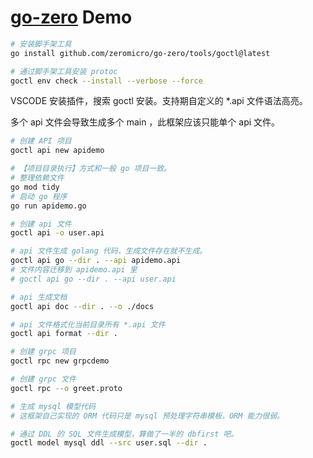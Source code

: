 # [go-zero](https://go-zero.dev/) Demo

```bash
# 安装脚手架工具
go install github.com/zeromicro/go-zero/tools/goctl@latest

# 通过脚手架工具安装 protoc
goctl env check --install --verbose --force
```

VSCODE 安装插件，搜索 goctl 安装。支持期自定义的 *.api 文件语法高亮。

多个 api 文件会导致生成多个 main ，此框架应该只能单个 api 文件。

```bash
# 创建 API 项目
goctl api new apidemo

# 【项目目录执行】方式和一般 go 项目一致。
# 整理依赖文件
go mod tidy
# 启动 go 程序
go run apidemo.go

# 创建 api 文件
goctl api -o user.api

# api 文件生成 golang 代码，生成文件存在就不生成。
goctl api go --dir . --api apidemo.api
# 文件内容迁移到 apidemo.api 里
# goctl api go --dir . --api user.api

# api 生成文档
goctl api doc --dir . --o ./docs

# api 文件格式化当前目录所有 *.api 文件
goctl api format --dir .
```

```bash
# 创建 grpc 项目
goctl rpc new grpcdemo

# 创建 grpc 文件
goctl rpc --o greet.proto
```


```bash
# 生成 mysql 模型代码
# 这框架自己实现的 ORM 代码只是 mysql 预处理字符串模板，ORM 能力很弱。

# 通过 DDL 的 SQL 文件生成模型，算做了一半的 dbfirst 吧。
goctl model mysql ddl --src user.sql --dir .
```
